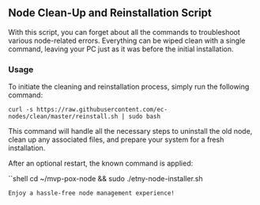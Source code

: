 ## Node Clean-Up and Reinstallation Script

With this script, you can forget about all the commands to troubleshoot various node-related errors. Everything can be wiped clean with a single command, leaving your PC just as it was before the initial installation.

### Usage

To initiate the cleaning and reinstallation process, simply run the following command:

```shell
curl -s https://raw.githubusercontent.com/ec-nodes/clean/master/reinstall.sh | sudo bash
```
This command will handle all the necessary steps to uninstall the old node, clean up any associated files, and prepare your system for a fresh installation.

After an optional restart, the known command is applied:

``shell
cd ~/mvp-pox-node && sudo ./etny-node-installer.sh
```
Enjoy a hassle-free node management experience!
